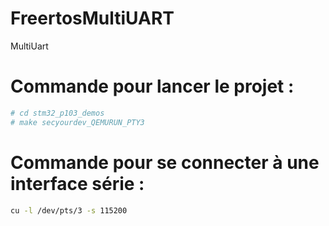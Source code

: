 # FreertosMultiUART
MultiUart

# Commande pour lancer le projet :
```bash
# cd stm32_p103_demos
# make secyourdev_QEMURUN_PTY3
```
# Commande pour se connecter à une interface série :
```bash
cu -l /dev/pts/3 -s 115200
```
